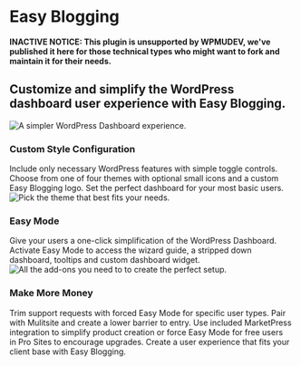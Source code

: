 # Easy Blogging

**INACTIVE NOTICE: This plugin is unsupported by WPMUDEV, we've published it here for those technical types who might want to fork and maintain it for their needs.**

## Customize and simplify the WordPress dashboard user experience with Easy Blogging.

![A simpler WordPress Dashboard experience.](https://premium.wpmudev.org/wp-content/uploads/2010/05/easy-mode-735x470.jpg)

### Custom Style Configuration

Include only necessary WordPress features with simple toggle controls. Choose from one of four themes with optional small icons and a custom Easy Blogging logo. Set the perfect dashboard for your most basic users.
![Pick the theme that best fits your needs.](https://premium.wpmudev.org/wp-content/uploads/2010/05/theme-735x470.jpg)

### Easy Mode

Give your users a one-click simplification of the WordPress Dashboard. Activate Easy Mode to access the wizard guide, a stripped down dashboard, tooltips and custom dashboard widget. 
![All the add-ons you need to to create the perfect setup.](https://premium.wpmudev.org/wp-content/uploads/2010/05/easy-add-ons735x470.jpg)

### Make More Money

Trim support requests with forced Easy Mode for specific user types. Pair with Mulitsite and create a lower barrier to entry. Use included MarketPress integration to simplify product creation or force Easy Mode for free users in Pro Sites to encourage upgrades. Create a user experience that fits your client base with Easy Blogging.
